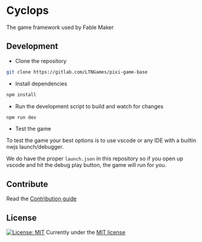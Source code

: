 # Cyclops

The game framework used by Fable Maker

## Development

- Clone the repository
  
```sh
git clone https://gitlab.com/LTNGames/pixi-game-base
```

- Install dependencies

```sh
npm install
```

- Run the development script to build and watch for changes

```sh
npm run dev
```

- Test the game

To test the game your best options is to use vscode or any IDE with a builtin nwjs launch/debugger.

We do have the proper `launch.json` in this repository so if you open up vscode and hit the debug play button, the game will run for you.

## Contribute
Read the [Contribution guide](./CONTRIBUTING.md)

## License
[![License: MIT](https://img.shields.io/badge/License-MIT-yellow.svg)](https://opensource.org/licenses/MIT)
Currently under the [MIT license](./LICENSE)

